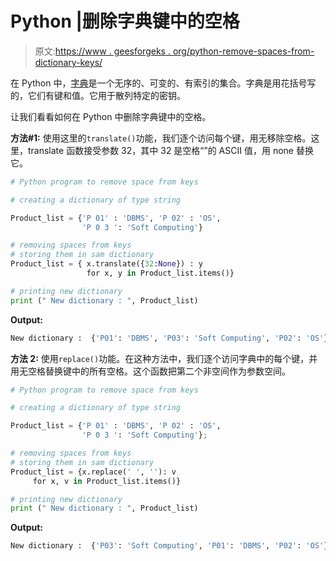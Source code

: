 # Python |删除字典键中的空格

> 原文:[https://www . geesforgeks . org/python-remove-spaces-from-dictionary-keys/](https://www.geeksforgeeks.org/python-remove-spaces-from-dictionary-keys/)

在 Python 中，[字典](https://www.geeksforgeeks.org/python-dictionary/)是一个无序的、可变的、有索引的集合。字典是用花括号写的，它们有键和值。它用于散列特定的密钥。

让我们看看如何在 Python 中删除字典键中的空格。

**方法#1:**
使用这里的`translate()`功能，我们逐个访问每个键，用无移除空格。这里，translate 函数接受参数 32，其中 32 是空格“”的 ASCII 值，用 none 替换它。

```py
# Python program to remove space from keys

# creating a dictionary of type string

Product_list = {'P 01' : 'DBMS', 'P 02' : 'OS',
                'P 0 3 ': 'Soft Computing'}

# removing spaces from keys
# storing them in sam dictionary
Product_list = { x.translate({32:None}) : y 
                 for x, y in Product_list.items()}

# printing new dictionary
print (" New dictionary : ", Product_list)
```

**Output:**

```py
New dictionary :  {'P01': 'DBMS', 'P03': 'Soft Computing', 'P02': 'OS'}

```

**方法 2:**
使用`replace()`功能。在这种方法中，我们逐个访问字典中的每个键，并用无空格替换键中的所有空格。这个函数把第二个非空间作为参数空间。

```py
# Python program to remove space from keys

# creating a dictionary of type string

Product_list = {'P 01' : 'DBMS', 'P 02' : 'OS',
                'P 0 3 ': 'Soft Computing'};

# removing spaces from keys
# storing them in sam dictionary
Product_list = {x.replace(' ', ''): v 
     for x, v in Product_list.items()}

# printing new dictionary
print (" New dictionary : ", Product_list)
```

**Output:**

```py
New dictionary :  {'P03': 'Soft Computing', 'P01': 'DBMS', 'P02': 'OS'}

```